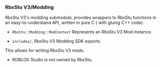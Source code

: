 ### RbxStu V3/Modding

RbxStu V3's modding submodule, provides wrappers to RbxStu functions in an easy-to-understand API, written in pure C (
with gluing C++ code).

- `RbxStu::Modding::ModContext` Represents an RbxStu V3 Mod instance.

- `includes/`, RbxStu V3 Modding SDK exports.

This allows for writing RbxStu V3 mods.

- ROBLOX Studio is not owned by RbxStu.